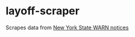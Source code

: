 # layoff-scraper

<p>Scrapes data from <a href="https://dol.ny.gov/warn-notices">New York State WARN notices</a></p>
